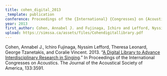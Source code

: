 ```yaml
---
title: cohen_digital_2013
_template: publication
conference: Proceedings of the {International} {Congresses} on {Acoustics}. {The} {Journal} of the {Acoustical} {Society} of {America}
year: 2013
first_author: Cohen, Annabel J. and Fujinaga, Ichiro and Lefford, Nyssim and Leonard, Theresa and Tzanetakis, George and Vincent, Coralie
upload: https://simssa.ca/assets/files/Cohendigitallibrary.pdf
---
```

Cohen, Annabel J., Ichiro Fujinaga, Nyssim Lefford, Theresa Leonard, George Tzanetakis, and Coralie Vincent. 2013. “<a href="https://simssa.ca/assets/files/Cohendigitallibrary.pdf">A Digital Library to Advance Interdisciplinary Research in Singing</a>.” In Proceedings of the International Congresses on Acoustics. The Journal of the Acoustical Society of America, 133:3591.
